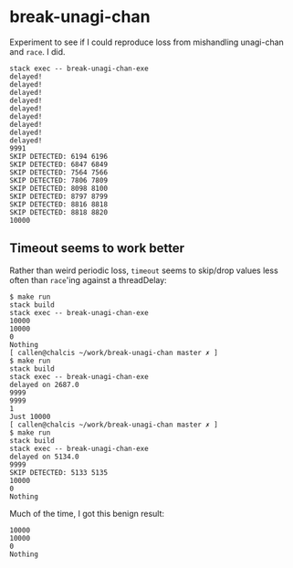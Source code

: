 # break-unagi-chan

Experiment to see if I could reproduce loss from mishandling unagi-chan and `race`. I did.

```
stack exec -- break-unagi-chan-exe
delayed!
delayed!
delayed!
delayed!
delayed!
delayed!
delayed!
delayed!
delayed!
9991
SKIP DETECTED: 6194 6196
SKIP DETECTED: 6847 6849
SKIP DETECTED: 7564 7566
SKIP DETECTED: 7806 7809
SKIP DETECTED: 8098 8100
SKIP DETECTED: 8797 8799
SKIP DETECTED: 8816 8818
SKIP DETECTED: 8818 8820
10000
````

## Timeout seems to work better

Rather than weird periodic loss, `timeout` seems to skip/drop values less often than `race`'ing against a threadDelay:

```
$ make run
stack build
stack exec -- break-unagi-chan-exe
10000
10000
0
Nothing
[ callen@chalcis ~/work/break-unagi-chan master ✗ ]
$ make run
stack build
stack exec -- break-unagi-chan-exe
delayed on 2687.0
9999
9999
1
Just 10000
[ callen@chalcis ~/work/break-unagi-chan master ✗ ]
$ make run
stack build
stack exec -- break-unagi-chan-exe
delayed on 5134.0
9999
SKIP DETECTED: 5133 5135
10000
0
Nothing
```

Much of the time, I got this benign result:

```
10000
10000
0
Nothing
```
